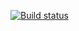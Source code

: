 [![Build status](https://ci.appveyor.com/api/projects/status/35w2ofu57trerejb/branch/main?svg=true)](https://ci.appveyor.com/project/IvenskiySergey/task-16-webinterfacetesting/branch/main)